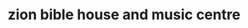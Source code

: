 ---
title: "zion bible house and music centre"
url: /kumbanad/zion-bible-house-and-music-centre/
shop: music
---